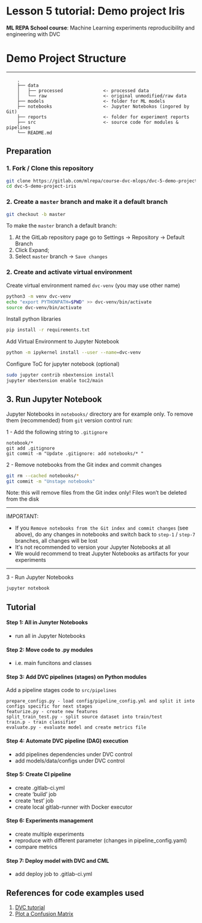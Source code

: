 # Lesson 5 tutorial: Demo project Iris
**ML REPA School course**: Machine Learning experiments reproducibility and engineering with DVC

# Demo Project Structure
------------------------
```
    .
    ├── data
    │   ├── processed               <- processed data
    │   └── raw                     <- original unmodified/raw data
    ├── models                      <- folder for ML models
    ├── notebooks                   <- Jupyter Notebokos (ingored by Git)
    ├── reports                     <- folder for experiment reports
    ├── src                         <- source code for modules & pipelines
    └── README.md
```

## Preparation

### 1. Fork / Clone this repository

```bash
git clone https://gitlab.com/mlrepa/course-dvc-mlops/dvc-5-demo-project-iris.git 
cd dvc-5-demo-project-iris
```

### 2. Create a `master` branch and make it a default branch 
```bash
git checkout -b master
``` 
To make the `master` branch a default branch: 
1. At the GitLab repository page go to Settings -> Repository -> Default Branch
2. Click Expand;
3. Select `master` branch -> `Save changes`

 

### 2. Create and activate virtual environment

Create virtual environment named `dvc-venv` (you may use other name)
```bash
python3 -m venv dvc-venv
echo "export PYTHONPATH=$PWD" >> dvc-venv/bin/activate
source dvc-venv/bin/activate
```
Install python libraries

```bash
pip install -r requirements.txt
```
Add Virtual Environment to Jupyter Notebook

```bash
python -m ipykernel install --user --name=dvc-venv
``` 

Configure ToC for jupyter notebook (optional)

```bash
sudo jupyter contrib nbextension install
jupyter nbextension enable toc2/main
```

## 3. Run Jupyter Notebook

Jupyter Notebooks in `notebooks/` directory are for example only. 
To remove them (recommended) from `git` version control run: 

1 - Add the following string to `.gitignore`
```.gitignore
notebook/*
git add .gitignore
git commit -m "Update .gitignore: add notebooks/* " 
```
2 - Remove notebooks from the Git index and commit changes
```bash
git rm --cached notebooks/*
git commit -m "Unstage notebooks" 
```
Note: this will remove files from the Git index only! Files won’t be deleted from the disk
___
IMPORTANT: 
- If you `Remove notebooks from the Git index and commit changes` (see above), do any changes in notebooks and switch back to `step-1` / `step-7` branches, all changes will be lost
- It's not recommended to version your Jupyter Notebooks at all
- We would recommend to treat Jupyter Notebooks as artifacts for your experiments  
___

3 - Run Jupyter Notebooks
```bash
jupyter notebook
```

## Tutorial 
    
#### Step 1: All in Junyter Notebooks 
- run all in Jupyter Notebooks

#### Step 2: Move code to .py modules
- i.e. main funcitons and classes 

#### Step 3: Add DVC pipelines (stages) on Python modules

Add a pipeline stages code to `src/pipelines`

    prepare_configs.py - load config/pipeline_config.yml and split it into configs specific for next stages
    featurize.py - create new features
    split_train_test.py - split source dataset into train/test
    train.p - train classifier 
    evaluate.py - evaluate model and create metrics file

    
#### Step 4: Automate DVC pipeline (DAG) execution
  
- add pipelines dependencies under DVC control
- add models/data/configs under DVC control

#### Step 5: Create CI pipeline
- create .gitlab-ci.yml
- create ‘build’ job
- create ‘test’ job
- create local gitlab-runner with Docker executor


#### Step 6: Experiments management

- create multiple experiments
- reproduce with different parameter (changes in pipeline_config.yaml)
- compare metrics

#### Step 7: Deploy model with DVC and CML
- add deploy job to .gitlab-ci.yml


## References for code examples used

1. [DVC tutorial](https://dvc.org/doc/tutorial)
2. [Plot a Confusion Matrix](https://www.kaggle.com/grfiv4/plot-a-confusion-matrix) 